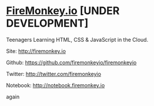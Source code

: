 # [FireMonkey.io](http://firemonkey.io) [UNDER DEVELOPMENT]
Teenagers Learning HTML, CSS & JavaScript in the Cloud.

Site: http://firemonkey.io

Github: https://github.com/firemonkeyio/firemonkeyio

Twitter: http://twitter.com/firemonkeyio

Notebook: http://notebook.firemonkey.io

again